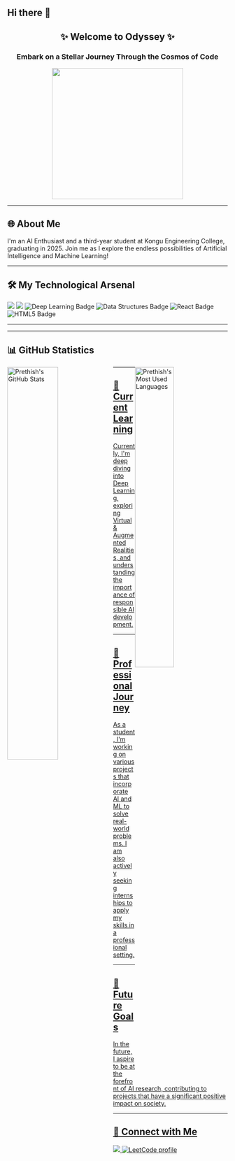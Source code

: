 ## Hi there 👋

<!--
**prethish004/prethish004** is a ✨ _special_ ✨ repository because its `README.md` (this file) appears on your GitHub profile.

Here are some ideas to get you started:

- 🔭 I’m currently working on ...
- 🌱 I’m currently learning ...
- 👯 I’m looking to collaborate on ...
- 🤔 I’m looking for help with ...
- 💬 Ask me about ...
- 📫 How to reach me: ...
- 😄 Pronouns: ...
- ⚡ Fun fact: ...
-->
<div align="center">
    <h2>✨ Welcome to Odyssey ✨</h2>
    <h3>Embark on a Stellar Journey Through the Cosmos of Code</h3>
    <img src="https://media0.giphy.com/media/v1.Y2lkPTc5MGI3NjExZHJiZWhoZXVpNjdndjRnam04emxyNW96Nzk1M29xNTludDNveTMwYyZlcD12MV9pbnRlcm5hbF9naWZfYnlfaWQmY3Q9Zw/xT4uQcvDww0HEJYA36/giphy.webp" width="300px"/>
</div>

<hr>

<div>
    <h2>🌐 About Me</h2>
    <p>I'm an AI Enthusiast and a third-year student at Kongu Engineering College, graduating in 2025. Join me as I explore the endless possibilities of Artificial Intelligence and Machine Learning!</p>
</div>

<hr>

<div >
    <h2>🛠️ My Technological Arsenal </h2>
     <div>
         <img src="https://img.shields.io/badge/-Python-3776AB?style=for-the-badge&logo=python&logoColor=white" />
         <img src="https://img.shields.io/badge/-Java-E34F26?style=for-the-badge&logo=java&logoColor=white" />
         <img src="https://img.shields.io/badge/-Deep%20Learning-007ACC?style=for-the-badge&logo=tensorflow&logoColor=white" alt="Deep Learning Badge"/>
        <img src="https://img.shields.io/badge/-Data%20Structures-FFCA28?style=for-the-badge&logo=algorithm&logoColor=black" alt="Data Structures Badge"/>
        <img src="https://img.shields.io/badge/-React-61DAFB?style=for-the-badge&logo=react&logoColor=white" alt="React Badge"/>
        <img src="https://img.shields.io/badge/-HTML5-E34F26?style=for-the-badge&logo=html5&logoColor=white" alt="HTML5 Badge"/>
    <!-- More badges -->
         <hr style="height:2px;border-width:0;color:gray;background-color:gray">
     </div>
</div>

<hr>

<div align="centre">
    <h2 align="left">📊 GitHub Statistics</h2>
      <a href="https://github.com/prethish004">
        <img src="https://github-readme-stats.vercel.app/api?username=Hariesh-Kai&show_icons=true&theme=radical" alt="Prethish's GitHub Stats" style="width: 48%; float: left;" />
    </a>
    <a href="https://github.com/prethish004">
        <img src="https://github-readme-stats.vercel.app/api/top-langs/?username=prethish004&layout=compact&theme=radical" alt="Prethish's Most Used Languages" style="width: 42%; float: right;" />
    </div>
</div>

<hr>

<div >
    <h2>🌱 Current Learning</h2>
    <p>Currently, I'm deep diving into Deep Learning, exploring Virtual & Augmented Realities, and understanding the importance of responsible AI development.</p>
</div>

<hr>

<div >
    <h2>💼 Professional Journey</h2>
    <p>As a student, I'm working on various projects that incorporate AI and ML to solve real-world problems. I am also actively seeking internships to apply my skills in a professional setting.</p>
</div>

<hr>

<div >
    <h2>🔭 Future Goals</h2>
    <p>In the future, I aspire to be at the forefront of AI research, contributing to projects that have a significant positive impact on society.</p>
</div>

<hr>

<div >
    <h2>🤝 Connect with Me</h2>
    <a href="https://www.linkedin.com/in/hariesh-r">
        <img src="https://img.shields.io/badge/-LinkedIn-0072B1?style=for-the-badge&logo=LinkedIn&logoColor=white" />
    </a>
     <a href="https://leetcode.com/prethish04/">
        <img src="https://img.shields.io/badge/LeetCode-prethish04-ffa116?style=for-the-badge&logo=LeetCode&logoColor=black" alt="LeetCode profile"/>
     </a>
</div>
